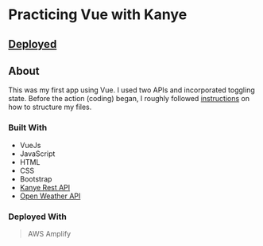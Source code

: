 # Practicing Vue with Kanye

## [Deployed](https://main.d2jdg0az0y2c2v.amplifyapp.com/)

## About

This was my first app using Vue. I used two APIs and incorporated toggling state. Before the action (coding) began, I roughly followed [instructions](https://itnext.io/how-to-structure-my-vue-js-project-e4468db005ac) on how to structure my files.

### Built With
* VueJs
* JavaScript
* HTML
* CSS
* Bootstrap
* [Kanye Rest API](https://kanye.rest/?ref=apitemple)
* [Open Weather API](https://openweathermap.org/current)

### Deployed With 

> AWS Amplify